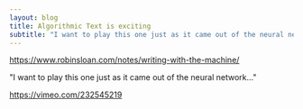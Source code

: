 ```yaml
---
layout: blog
title: Algorithmic Text is exciting
subtitle: "I want to play this one just as it came out of the neural network..."
---
```




https://www.robinsloan.com/notes/writing-with-the-machine/

"I want to play this one just as it came out of the neural network..."

https://vimeo.com/232545219
